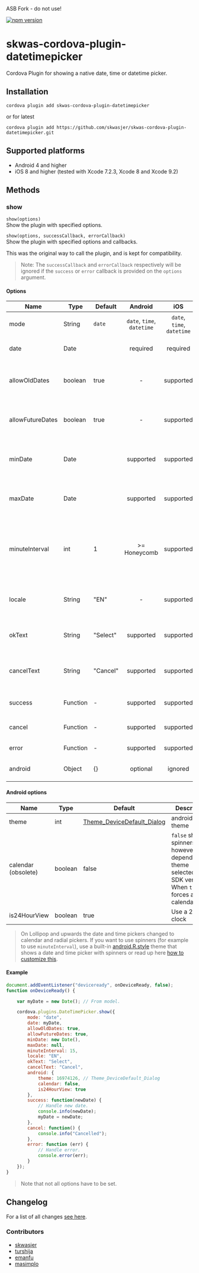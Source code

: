 ASB Fork - do not use!

[![npm version](https://badge.fury.io/js/skwas-cordova-plugin-datetimepicker.svg)](https://badge.fury.io/js/skwas-cordova-plugin-datetimepicker)

# skwas-cordova-plugin-datetimepicker
Cordova Plugin for showing a native date, time or datetime picker.

## Installation ##

`cordova plugin add skwas-cordova-plugin-datetimepicker`

or for latest

`cordova plugin add https://github.com/skwasjer/skwas-cordova-plugin-datetimepicker.git`

## Supported platforms ##

- Android 4 and higher
- iOS 8 and higher (tested with Xcode 7.2.3, Xcode 8 and Xcode 9.2)

## Methods ##

### show ###

`show(options)`  
Show the plugin with specified options.

`show(options, successCallback, errorCallback)`  
Show the plugin with specified options and callbacks.

This was the original way to call the plugin, and is kept for compatibility.
> Note: The `successCallback` and `errorCallback` respectively will be ignored if the `success` or `error` callback is provided on the `options` argument.

#### Options ####

| Name                | Type                | Default        | Android                    | iOS                        | |
|---------------------|---------------------|----------------|:--------------------------:|:--------------------------:|--------------------------|
| mode                | String              | `date`         | `date`, `time`, `datetime` | `date`, `time`, `datetime` | The display mode |
| date                | Date                |                | required                   | required                   | The initial date to display |
| allowOldDates       | boolean             | true           | -                          | supported                  | Allow older dates to be selected |
| allowFutureDates    | boolean             | true           | -                          | supported                  | Allow future dates to be selected |
| minDate             | Date                |                | supported                  | supported                  | Set the minimum date that can be selected |
| maxDate             | Date                |                | supported                  | supported                  | Set the maximum date that can be selected |
| minuteInterval      | int                 | 1              | >= Honeycomb               | supported                  | For minute spinner the number of minutes per step |
| locale              | String              | "EN"           | -                          | supported                  | The locale to use for text and date/time |
| okText              | String              | "Select"       | supported                  | supported                  | The text to use for the ok button |
| cancelText          | String              | "Cancel"       | supported                  | supported                  | The text to use for the cancel button |
| success             | Function            | -              | supported                  | supported                  | The success callback |
| cancel              | Function            | -              | supported                  | supported                  | The cancel callback |
| error               | Function            | -              | supported                  | supported                  | The error callback |
| android             | Object              | {}             | optional                   | ignored                    | Android specific options |

#### Android options

| Name                | Type                | Default     | Description               |
|---------------------|---------------------|-------------|---------------------------|
| theme               | int                 | [Theme_DeviceDefault_Dialog](https://developer.android.com/reference/android/R.style.html#Theme_DeviceDefault_Dialog)| android.R.style theme |
| calendar (obsolete) | boolean             | false       | `false` shows spinners, however this depend on the theme selected and SDK version. When `true`, forces a calendar view.|
| is24HourView        | boolean             | true        | Use a 24 hour clock |

> On Lollipop and upwards the date and time pickers changed to calendar and radial pickers. If you want to use spinners (for example to use `minuteInterval`), use a built-in [android.R.style](https://developer.android.com/reference/android/R.style.html) theme that shows a date and time picker with spinners or read up here [how to customize this](./docs/Android_custom_theme_and_styling.md).

#### Example ####

```js
document.addEventListener("deviceready", onDeviceReady, false);
function onDeviceReady() {

	var myDate = new Date(); // From model.

	cordova.plugins.DateTimePicker.show({
		mode: "date",
		date: myDate,
		allowOldDates: true,
		allowFutureDates: true,
		minDate: new Date(),
		maxDate: null,
		minuteInterval: 15,
		locale: "EN",
		okText: "Select",
		cancelText: "Cancel",
		android: {
			theme: 16974126, // Theme_DeviceDefault_Dialog
			calendar: false,
			is24HourView: true
		},
		success: function(newDate) {
			// Handle new date.
			console.info(newDate);
			myDate = newDate;
		},
		cancel: function() {
			console.info("Cancelled");
		},
		error: function (err) {
			// Handle error.
			console.error(err);
		}
	});
}
```
> Note that not all options have to be set.

## Changelog

For a list of all changes  [see here](./CHANGELOG.md).

### Contributors ###

- [skwasjer](https://github.com/skwasjer)
- [turshija](https://github.com/turshija)
- [emanfu](https://github.com/emanfu)
- [masimplo](https://github.com/masimplo)
